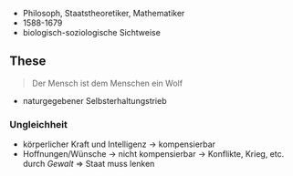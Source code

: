 - Philosoph, Staatstheoretiker, Mathematiker
- 1588-1679
- biologisch-soziologische Sichtweise
## These
>Der Mensch ist dem Menschen ein Wolf

- naturgegebener Selbsterhaltungstrieb
### Ungleichheit
- körperlicher Kraft und Intelligenz -> kompensierbar
- Hoffnungen/Wünsche -> nicht kompensierbar -> Konflikte, Krieg, etc. durch *Gewalt*
=> Staat muss lenken
